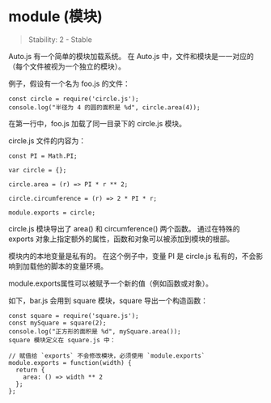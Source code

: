 # module (模块)

> Stability: 2 - Stable

Auto.js 有一个简单的模块加载系统。 在 Auto.js 中，文件和模块是一一对应的（每个文件被视为一个独立的模块）。

例子，假设有一个名为 foo.js 的文件：
```
const circle = require('circle.js');
console.log("半径为 4 的圆的面积是 %d", circle.area(4));
```
在第一行中，foo.js 加载了同一目录下的 circle.js 模块。

circle.js 文件的内容为：
```
const PI = Math.PI;

var circle = {};

circle.area = (r) => PI * r ** 2;

circle.circumference = (r) => 2 * PI * r;

module.exports = circle;
```
circle.js 模块导出了 area() 和 circumference() 两个函数。 通过在特殊的 exports 对象上指定额外的属性，函数和对象可以被添加到模块的根部。

模块内的本地变量是私有的。 在这个例子中，变量 PI 是 circle.js 私有的，不会影响到加载他的脚本的变量环境。

module.exports属性可以被赋予一个新的值（例如函数或对象）。

如下，bar.js 会用到 square 模块，square 导出一个构造函数：
```
const square = require('square.js');
const mySquare = square(2);
console.log("正方形的面积是 %d", mySquare.area());
square 模块定义在 square.js 中：

// 赋值给 `exports` 不会修改模块，必须使用 `module.exports`
module.exports = function(width) {
  return {
    area: () => width ** 2
  };
};
```
